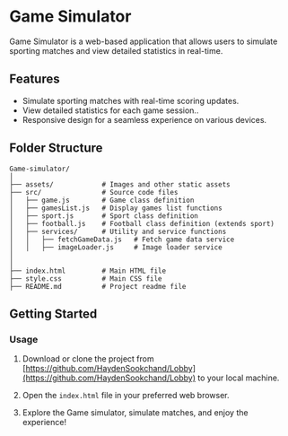 # Game Simulator

Game Simulator is a web-based application that allows users to simulate sporting matches and view detailed statistics in real-time.

## Features

- Simulate sporting matches with real-time scoring updates.
- View detailed statistics for each game session..
- Responsive design for a seamless experience on various devices.

## Folder Structure

```plaintext
Game-simulator/
│
├── assets/            # Images and other static assets
├── src/               # Source code files
│   ├── game.js        # Game class definition
│   ├── gamesList.js   # Display games list functions
│   ├── sport.js       # Sport class definition
│   ├── football.js    # Football class definition (extends sport)
│   ├── services/      # Utility and service functions
│   │   ├── fetchGameData.js   # Fetch game data service
│   │   ├── imageLoader.js     # Image loader service
│  
│
├── index.html         # Main HTML file
├── style.css          # Main CSS file
├── README.md          # Project readme file
```

## Getting Started

### Usage

1. Download or clone the project from [https://github.com/HaydenSookchand/Lobby](https://github.com/HaydenSookchand/Lobby) to your local machine.

2. Open the `index.html` file in your preferred web browser.

3. Explore the Game simulator, simulate matches, and enjoy the experience!
